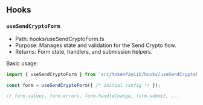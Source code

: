 ## Hooks

### `useSendCryptoForm`
- Path: hooks/useSendCryptoForm.ts
- Purpose: Manages state and validation for the Send Crypto flow.
- Returns: Form state, handlers, and submission helpers.

Basic usage:
```ts
import { useSendCryptoForm } from 'src/tokenPayLib/hooks/useSendCryptoForm';

const form = useSendCryptoForm({ /* initial config */ });

// form.values, form.errors, form.handleChange, form.submit, ...
```


